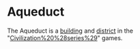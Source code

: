 # Aqueduct

The Aqueduct is a [building](building) and [district](district) in the "[Civilization%20%28series%29](Civilization)" games.